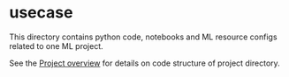 # usecase

This directory contains python code, notebooks and ML resource configs related to one ML project.

See the [Project overview](../docs/project-overview.md) for details on code structure of project directory.